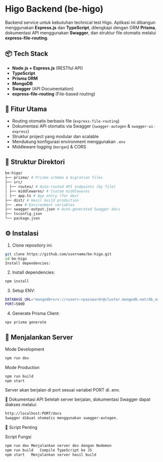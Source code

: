 # Higo Backend (be-higo)

Backend service untuk kebutuhan technical test Higo. Aplikasi ini dibangun menggunakan **Express.js** dan **TypeScript**, dilengkapi dengan ORM **Prisma**, dokumentasi API menggunakan **Swagger**, dan struktur file otomatis melalui **express-file-routing**.

## 📦 Tech Stack

- **Node.js + Express.js** (RESTful API)
- **TypeScript**
- **Prisma ORM**
- **MongoDB**
- **Swagger** (API Documentation)
- **express-file-routing** (File-based routing)

## 🚀 Fitur Utama

- Routing otomatis berbasis file (`express-file-routing`)
- Dokumentasi API otomatis via Swagger (`swagger-autogen` & `swagger-ui-express`)
- Struktur project yang modular dan scalable
- Mendukung konfigurasi environment menggunakan `.env`
- Middleware logging (`morgan`) & CORS

## 📁 Struktur Direktori

```bash
be-higo/
├── prisma/ # Prisma schema & migration files
├── src/
│ ├── routes/ # Auto-routed API endpoints (by file)
│ ├── middlewares/ # Custom middlewares
│ ├── app.ts # App entry (for dev)
├── dist/ # Hasil build production
├── .env # Environment variables
├── swagger-output.json # Auto-generated Swagger docs
├── tsconfig.json
└── package.json
```

## ⚙️ Instalasi

1. Clone repository ini:

```bash
git clone https://github.com/username/be-higo.git
cd be-higo
Install dependencies:
```

2. Install dependencies:

```bash
npm install
```

3. Setup ENV:

```bash
DATABASE_URL="mongodb+srv://<user>:<password>@cluster.mongodb.net/db_name?retryWrites=true&w=majority"
PORT=5000
```

4. Generate Prisma Client:

```bash
npx prisma generate
```

## 🧪 Menjalankan Server

Mode Development

```bash
npm run dev
```

Mode Production

```bash
npm run build
npm start
```

Server akan berjalan di port sesuai variabel PORT di .env.

📘 Dokumentasi API
Setelah server berjalan, dokumentasi Swagger dapat diakses melalui:

```bash
http://localhost:PORT/docs
Swagger dibuat otomatis menggunakan swagger-autogen.
```

🧾 Script Penting

Script Fungsi

```bash
npm run dev	Menjalankan server dev dengan Nodemon
npm run build	Compile TypeScript ke JS
npm start	Menjalankan server hasil build
```
